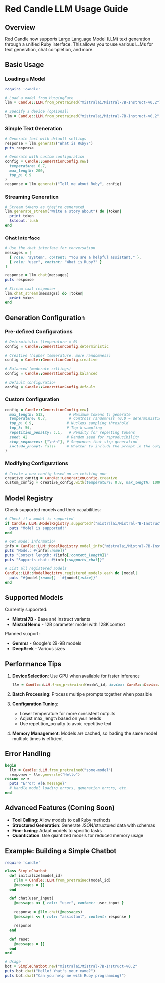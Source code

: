 # Red Candle LLM Usage Guide

## Overview

Red Candle now supports Large Language Model (LLM) text generation through a unified Ruby interface. This allows you to use various LLMs for text generation, chat completion, and more.

## Basic Usage

### Loading a Model

```ruby
require 'candle'

# Load a model from HuggingFace
llm = Candle::LLM.from_pretrained("mistralai/Mistral-7B-Instruct-v0.2")

# Specify a device (optional)
llm = Candle::LLM.from_pretrained("mistralai/Mistral-7B-Instruct-v0.2", device: Candle::Device.cuda)
```

### Simple Text Generation

```ruby
# Generate text with default settings
response = llm.generate("What is Ruby?")
puts response

# Generate with custom configuration
config = Candle::GenerationConfig.new(
  temperature: 0.7,
  max_length: 200,
  top_p: 0.9
)
response = llm.generate("Tell me about Ruby", config)
```

### Streaming Generation

```ruby
# Stream tokens as they're generated
llm.generate_stream("Write a story about") do |token|
  print token
  $stdout.flush
end
```

### Chat Interface

```ruby
# Use the chat interface for conversation
messages = [
  { role: "system", content: "You are a helpful assistant." },
  { role: "user", content: "What is Ruby?" }
]

response = llm.chat(messages)
puts response

# Stream chat responses
llm.chat_stream(messages) do |token|
  print token
end
```

## Generation Configuration

### Pre-defined Configurations

```ruby
# Deterministic (temperature = 0)
config = Candle::GenerationConfig.deterministic

# Creative (higher temperature, more randomness)
config = Candle::GenerationConfig.creative

# Balanced (moderate settings)
config = Candle::GenerationConfig.balanced

# Default configuration
config = Candle::GenerationConfig.default
```

### Custom Configuration

```ruby
config = Candle::GenerationConfig.new(
  max_length: 512,           # Maximum tokens to generate
  temperature: 0.7,          # Controls randomness (0.0 = deterministic, 1.0+ = more random)
  top_p: 0.9,               # Nucleus sampling threshold
  top_k: 50,                # Top-k sampling
  repetition_penalty: 1.1,   # Penalty for repeating tokens
  seed: 42,                 # Random seed for reproducibility
  stop_sequences: ["\n\n"], # Sequences that stop generation
  include_prompt: false     # Whether to include the prompt in the output
)
```

### Modifying Configurations

```ruby
# Create a new config based on an existing one
creative_config = Candle::GenerationConfig.creative
custom_config = creative_config.with(temperature: 0.8, max_length: 1000)
```

## Model Registry

Check supported models and their capabilities:

```ruby
# Check if a model is supported
if Candle::LLM::ModelRegistry.supported?("mistralai/Mistral-7B-Instruct-v0.2")
  puts "Model is supported!"
end

# Get model information
info = Candle::LLM::ModelRegistry.model_info("mistralai/Mistral-7B-Instruct-v0.2")
puts "Model: #{info[:name]}"
puts "Context length: #{info[:context_length]}"
puts "Supports chat: #{info[:supports_chat]}"

# List all registered models
Candle::LLM::ModelRegistry.registered_models.each do |model|
  puts "#{model[:name]} - #{model[:size]}"
end
```

## Supported Models

Currently supported:
- **Mistral 7B** - Base and Instruct variants
- **Mistral Nemo** - 12B parameter model with 128K context

Planned support:
- **Gemma** - Google's 2B-9B models
- **DeepSeek** - Various sizes

## Performance Tips

1. **Device Selection**: Use GPU when available for faster inference
   ```ruby
   llm = Candle::LLM.from_pretrained(model_id, device: Candle::Device.cuda)
   ```

2. **Batch Processing**: Process multiple prompts together when possible

3. **Configuration Tuning**:
   - Lower temperature for more consistent outputs
   - Adjust max_length based on your needs
   - Use repetition_penalty to avoid repetitive text

4. **Memory Management**: Models are cached, so loading the same model multiple times is efficient

## Error Handling

```ruby
begin
  llm = Candle::LLM.from_pretrained("some-model")
  response = llm.generate("Hello")
rescue => e
  puts "Error: #{e.message}"
  # Handle model loading errors, generation errors, etc.
end
```

## Advanced Features (Coming Soon)

- **Tool Calling**: Allow models to call Ruby methods
- **Structured Generation**: Generate JSON/structured data with schemas
- **Fine-tuning**: Adapt models to specific tasks
- **Quantization**: Use quantized models for reduced memory usage

## Example: Building a Simple Chatbot

```ruby
require 'candle'

class SimpleChatbot
  def initialize(model_id)
    @llm = Candle::LLM.from_pretrained(model_id)
    @messages = []
  end

  def chat(user_input)
    @messages << { role: "user", content: user_input }
    
    response = @llm.chat(@messages)
    @messages << { role: "assistant", content: response }
    
    response
  end

  def reset
    @messages = []
  end
end

# Usage
bot = SimpleChatbot.new("mistralai/Mistral-7B-Instruct-v0.2")
puts bot.chat("Hello! What's your name?")
puts bot.chat("Can you help me with Ruby programming?")
```